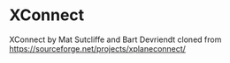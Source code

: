 # XConnect
XConnect by Mat Sutcliffe and Bart Devriendt cloned from https://sourceforge.net/projects/xplaneconnect/
